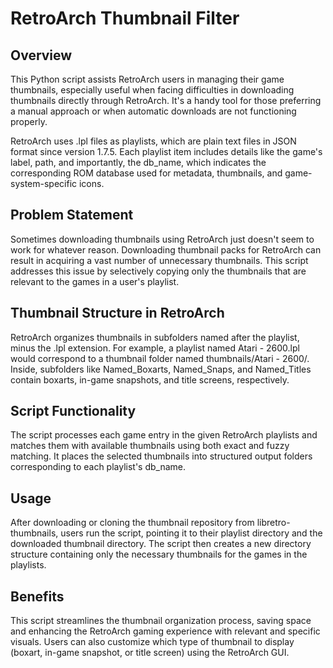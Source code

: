 # RetroArch Thumbnail Filter
## Overview
This Python script assists RetroArch users in managing their game thumbnails, especially useful when facing difficulties in downloading thumbnails directly through RetroArch. It's a handy tool for those preferring a manual approach or when automatic downloads are not functioning properly.

RetroArch uses .lpl files as playlists, which are plain text files in JSON format since version 1.7.5​​. Each playlist item includes details like the game's label, path, and importantly, the db_name, which indicates the corresponding ROM database used for metadata, thumbnails, and game-system-specific icons​​.

## Problem Statement
Sometimes downloading thumbnails using RetroArch just doesn't seem to work for whatever reason. Downloading thumbnail packs for RetroArch can result in acquiring a vast number of unnecessary thumbnails. This script addresses this issue by selectively copying only the thumbnails that are relevant to the games in a user's playlist.

## Thumbnail Structure in RetroArch
RetroArch organizes thumbnails in subfolders named after the playlist, minus the .lpl extension. For example, a playlist named Atari - 2600.lpl would correspond to a thumbnail folder named thumbnails/Atari - 2600/. Inside, subfolders like Named_Boxarts, Named_Snaps, and Named_Titles contain boxarts, in-game snapshots, and title screens, respectively​​.

## Script Functionality
The script processes each game entry in the given RetroArch playlists and matches them with available thumbnails using both exact and fuzzy matching. It places the selected thumbnails into structured output folders corresponding to each playlist's db_name.

## Usage
After downloading or cloning the thumbnail repository from libretro-thumbnails, users run the script, pointing it to their playlist directory and the downloaded thumbnail directory. The script then creates a new directory structure containing only the necessary thumbnails for the games in the playlists.

## Benefits
This script streamlines the thumbnail organization process, saving space and enhancing the RetroArch gaming experience with relevant and specific visuals. Users can also customize which type of thumbnail to display (boxart, in-game snapshot, or title screen) using the RetroArch GUI​​.
